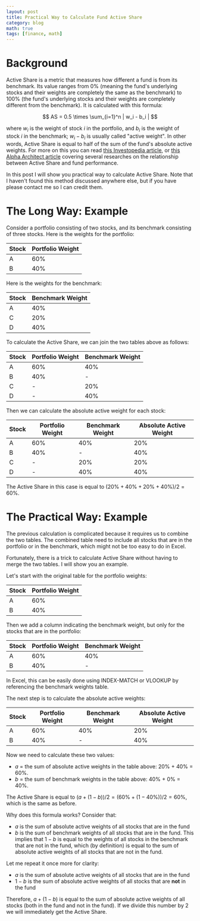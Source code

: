 ```yaml
---
layout: post
title: Practical Way to Calculate Fund Active Share
category: blog
math: true
tags: [finance, math]
---
```


# Background

Active Share is a metric that measures how different a fund is from its
benchmark. Its value ranges from 0% (meaning the fund's underlying stocks and
their weights are completely the same as the benchmark) to 100% (the fund's
underlying stocks and their weights are completely different from the
benchmark). It is calculated with this formula:

$$
AS = 0.5 \times \sum_{i=1}^n | w_i - b_i |
$$

where $w_i$ is the weight of stock $i$ in the portfolio, and $b_i$ is the
weight of stock $i$ in the benchmark; $w_i - b_i$ is usually called "active
weight". In other words, Active Share is equal to half of the sum of the fund's
absolute active weights. For more on this you can read [this Investopedia
article](https://www.investopedia.com/articles/mutualfund/07/active-share.asp),
or [this Alpha Architect
article](https://alphaarchitect.com/2019/10/active-share-predictor-of-future-performance-or-urban-legend/)
covering several researches on the relationship between Active Share and fund
performance.

In this post I will show you practical way to calculate Active Share. Note that
I haven't found this method discussed anywhere else, but if you have please
contact me so I can credit them.

# The Long Way: Example

Consider a portfolio consisting of two stocks, and its benchmark consisting of three stocks.
Here is the weights for the portfolio:

|Stock|Portfolio Weight|
|-|-|
|A|60%|
|B|40%|

Here is the weights for the benchmark:

|Stock|Benchmark Weight|
|-|-|
|A|40%|
|C|20%|
|D|40%|

To calculate the Active Share, we can join the two tables above as follows:

|Stock|Portfolio Weight|Benchmark Weight|
|-|-|-|
|A|60%|40%|
|B|40%|-|
|C|-|20%|
|D|-|40%|

Then we can calculate the absolute active weight for each stock:

|Stock|Portfolio Weight|Benchmark Weight|Absolute Active Weight|
|-|-|-|-|
|A|60%|40%|20%|
|B|40%|-|40%|
|C|-|20%|20%|
|D|-|40%|40%|

The Active Share in this case is equal to $(20\% + 40\% + 20\% + 40\%) / 2 = 60\%$.

# The Practical Way: Example

The previous calculation is complicated because it requires us to combine the
two tables. The combined table need to include all stocks that are in the
portfolio or in the benchmark, which might not be too easy to do in Excel.

Fortunately, there is a trick to calculate Active Share without having to merge
the two tables. I will show you an example.

Let's start with the original table for the portfolio weights:

|Stock|Portfolio Weight|
|-|-|
|A|60%|
|B|40%|

Then we add a column indicating the benchmark weight, but only for the stocks
that are in the portfolio:

|Stock|Portfolio Weight|Benchmark Weight|
|-|-|-|
|A|60%|40%|
|B|40%|-|

In Excel, this can be easily done using INDEX-MATCH or VLOOKUP by referencing
the benchmark weights table.

The next step is to calculate the absolute active weights:

|Stock|Portfolio Weight|Benchmark Weight|Absolute Active Weight|
|-|-|-|-|
|A|60%|40%|20%|
|B|40%|-|40%|

Now we need to calculate these two values:

- $a$ = the sum of absolute active weights in the table above: 20% + 40% = 60%.
- $b$ = the sum of benchmark weights in the table above: 40% + 0% = 40%.

The Active Share is equal to $(a + (1 - b)) / 2 = (60\% + (1 - 40\%)) / 2 = 60\%$, which is the same as before.

Why does this formula works? Consider that:

- $a$ is the sum of absolute active weights of all stocks that are in the fund
- $b$ is the sum of benchmark weights of all stocks that are in the fund. This
  implies that $1 - b$ is equal to the weights of all stocks in the benchmark
  that are not in the fund, which (by definition) is equal to the sum of
  absolute active weights of all stocks that are not in the fund.

Let me repeat it once more for clarity:

- $a$ is the sum of absolute active weights of all stocks that are in the fund
- $1 - b$ is the sum of absolute active weights of all stocks that are **not** in the fund

Therefore, $a + (1 - b)$ is equal to the sum of absolute active weights of all
stocks (both in the fund and not in the fund). If we divide this number by 2 we
will immediately get the Active Share.
